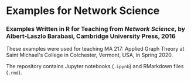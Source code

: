 # Examples for Network Science

### Examples Written in R for Teaching from *Network Science*, by Albert-Laszlo Barabasi, Cambridge University Press, 2016

These examples were used for teaching MA 217: Applied Graph Theory at Saint Michael's College in Colchester, Vermont, USA, in Spring 2020. 

The repository contains Jupyter notebooks (`.ipynb`) and RMarkdown files (`.rmd`).
